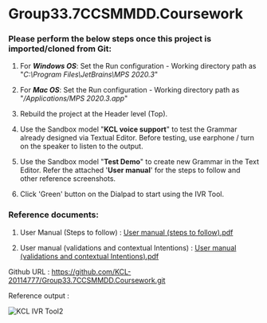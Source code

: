 # Group33.7CCSMMDD.Coursework

### Please perform the below steps once this project is imported/cloned from Git:

1. For **_Windows OS_**: Set the Run configuration - Working directory path as "_C:\Program Files\JetBrains\MPS 2020.3_" 

2. For **_Mac OS_**: Set the Run configuration - Working directory path as "_/Applications/MPS 2020.3.app_"

3. Rebuild the project at the Header level (Top).

4. Use the Sandbox model "**KCL voice support**" to test the Grammar already designed via Textual Editor. Before testing, use earphone / turn on the speaker to listen to the output.

5. Use the Sandbox model "**Test Demo**" to create new Grammar in the Text Editor. Refer the attached '**User manual**' for the steps to follow and other reference screenshots.

6. Click 'Green' button on the Dialpad to start using the IVR Tool.


### Reference documents:
1. User Manual (Steps to follow) :
[User manual (steps to follow).pdf](https://github.com/KCL-20114777/Group33.7CCSMMDD.Coursework/files/6317652/User.manual.steps.to.follow.pdf)


2. User manual (validations and contextual Intentions) :
[User manual (validations and contextual Intentions).pdf](https://github.com/KCL-20114777/Group33.7CCSMMDD.Coursework/files/6317653/User.manual.validations.and.contextual.Intentions.pdf)



Github URL :  https://github.com/KCL-20114777/Group33.7CCSMMDD.Coursework.git

Reference output :

![KCL IVR Tool2](https://user-images.githubusercontent.com/81883585/114865600-64900400-9dea-11eb-8809-288c0728b1fe.jpg)




